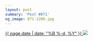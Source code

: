 ```yaml
---
layout: post
summary: 'Post #871'
og_image: 871-1280.jpg
---
```


<p>
 <time>
  <a href="/871">
   {{ page.date | date: "%B %-d, %Y" }}
  </a>
 </time>
 <a href="/871">
  <img data-taken="7/7/2019" sizes="(min-width: 700px) 50vw, calc(100vw - 2rem)" src="{{ site.assets_url }}/871-640.jpg" srcset="{{ site.assets_url }}/871-320.jpg 320w, {{ site.assets_url }}/871-640.jpg 640w, {{ site.assets_url }}/871-960.jpg 960w, {{ site.assets_url }}/871-1280.jpg 1280w"/>
 </a>
</p>
